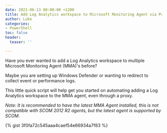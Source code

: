 ```yaml
---
date: 2021-06-13 00:00:00 +1200
title: Add Log Analytics workspace to Microsoft Monitoring Agent via PowerShell
author: Luke
categories:
- PowerShell
toc: false
header:
  teaser: ''

---
```

Have you ever wanted to add a Log Analytics workspace to multiple Microsoft Monitoring Agent (MMA)'s before? 

Maybe you are setting up Windows Defender or wanting to redirect to collect event or performance logs. 

This little quick script will help get you started on automating adding a Log Analytics workspace to the MMA agent, even through a proxy.

_Note:  It is recommended to have the latest MMA Agent installed, this is not compatible with SCOM 2012 R2 agents, but the latest agent is supported by SCOM._

{% gist 3f0fa72c545aaa4caef54e66934a7f83 %}